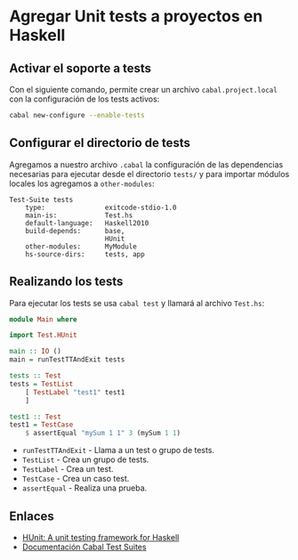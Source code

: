 # Agregar Unit tests a proyectos en Haskell

## Activar el soporte a tests

Con el siguiente comando, permite crear un archivo `cabal.project.local`
con la configuración de los tests activos:

```bash
cabal new-configure --enable-tests
```

## Configurar el directorio de tests

Agregamos a nuestro archivo `.cabal` la configuración de las dependencias
necesarias para ejecutar desde el directorio `tests/` y para importar
módulos locales los agregamos a `other-modules`:

```
Test-Suite tests
    type:               exitcode-stdio-1.0
    main-is:            Test.hs
    default-language:   Haskell2010
    build-depends:      base,
                        HUnit
    other-modules:      MyModule
    hs-source-dirs:     tests, app
```

## Realizando los tests

Para ejecutar los tests se usa `cabal test` y llamará al
archivo `Test.hs`:

```haskell
module Main where

import Test.HUnit

main :: IO ()
main = runTestTTAndExit tests

tests :: Test
tests = TestList
    [ TestLabel "test1" test1
    ]

test1 :: Test
test1 = TestCase
    $ assertEqual "mySum 1 1" 3 (mySum 1 1)
```

* `runTestTTAndExit` - Llama a un test o grupo de tests.
* `TestList` - Crea un grupo de tests.
* `TestLabel` - Crea un test.
* `TestCase` - Crea un caso test.
* `assertEqual` - Realiza una prueba.

## Enlaces

* [HUnit: A unit testing framework for Haskell](https://hackage.haskell.org/package/HUnit)
* [Documentación Cabal Test Suites](https://cabal.readthedocs.io/en/stable/setup-commands.html#building-test-suites)
